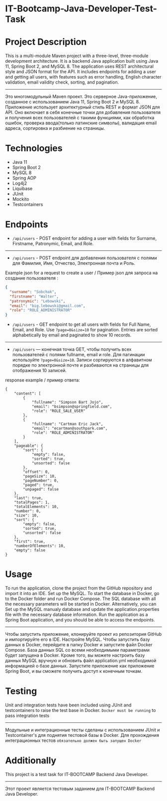 # IT-Bootcamp-Java-Developer-Test-Task

# Project Description

This is a multi-module Maven project with a three-level, three-module development architecture.
It is a backend Java application built using Java 11, Spring Boot 2, and MySQL 8.
The application uses REST architectural style and JSON format for the API.
It includes endpoints for adding a user and getting all users, with features such as error handling,
English character validation, email validity check, sorting, and pagination.

---
Это многомодульный Maven проект. 
Это серверное Java-приложение, созданное с использованием Java 11, Spring Boot 2 и MySQL 8.
Приложение использует архитектурный стиль REST и формат JSON для API. 
Оно включает в себя конечные точки для добавления пользователя и получения всех пользователей с такими функциями, как обработка ошибок,
проверка ввода(только латинские символы), валидация email адреса, сортировка и разбиение на страницы.

# Technologies
* Java 11
* Spring Boot 2
* MySQL 8
* Spring AOP
* Log4j2
* Liquibase
* JUnit
* Mockito
* Testcontainers

# Endpoints
* `/api/users` - POST endpoint for adding a user with fields for Surname, Firstname, Patronymic, Email, and Role.

---
* `/api/users` - POST endpoint для добавления пользователя с полями для Фамилия, Имя, Отчество, Электронная почта и Роль.

Example json for a request to create a user / Пример json для запроса на создание пользователя :
``` json
{
  "surname": "Sobchak",
  "firstname": "Walter",
  "patronymic": "Lebowski",
  "email": "big.lebowski@gmail.com",
  "role": "ROLE_ADMINISTRATOR"
}
```

* `/api/users` - GET endpoint to get all users with fields for Full Name, Email, and Role. Use `?page=0&size=10` for pagination. Entries are sorted alphabetically by email and paginated to show 10 records.
---
* `/api/users` — конечная точка GET, чтобы получить всех пользователей с полями fullname, email и role. Для пагинации используйте `?page=0&size=10`. 
Записи сортируются в алфавитном порядке по электронной почте и разбиваются на страницы для отображения 10 записей. 

response example / пример ответа:
```
{
    "content": [
        {
            "fullname": "Simpson Bart Jojo",
            "email": "bsimpson@springfield.com",
            "role": "ROLE_SALE_USER"
        },
        {
            "fullname": "Cartman Eric Jack",
            "email": "ecartman@southpark.com",
            "role": "ROLE_ADMINISTRATOR"
        }
    ],
    "pageable": {
        "sort": {
            "empty": false,
            "sorted": true,
            "unsorted": false
        },
        "offset": 0,
        "pageSize": 10,
        "pageNumber": 0,
        "paged": true,
        "unpaged": false
    },
    "last": true,
    "totalPages": 1,
    "totalElements": 10,
    "number": 0,
    "size": 10,
    "sort": {
        "empty": false,
        "sorted": true,
        "unsorted": false
    },
    "first": true,
    "numberOfElements": 10,
    "empty": false
}
```

# Usage
To run the application, clone the project from the GitHub repository and import it into an IDE.
Set up the MySQL. To start the database in Docker, go to the Docker folder and run Docker Compose. The SQL database with all the necessary parameters will be started in Docker. Alternatively, you can Set up the MySQL manualy database and update the application.properties file with the necessary database information.
Run the application as a Spring Boot application, and you should be able to access the endpoints.

---
Чтобы запустить приложение, клонируйте проект из репозитория GitHub и импортируйте его в IDE.
Настройте MySQL. Чтобы запустить базу данных в Docker, перейдите в папку Docker и запустите файл Docker Compose. База данных SQL со всеми необходимыми параметрами будет запущена в Docker. Кроме того, вы можете настроить базу данных MySQL вручную и обновить файл application.yml необходимой информацией о базе данных.
Запустите приложение как приложение Spring Boot, и вы сможете получить доступ к конечным точкам.

# Testing
Unit and integration tests have been included using JUnit and testcontainers to raise the test base in Docker. `Docker must be running` to pass integration tests

---
Модульные и интеграционные тесты сделаны с использованием JUnit и Testcontainer's для поднятия тестовой базы в Docker. Для прохождения интеграционных тестов `обязательно должен быть запущен Docker`
# Additionally
This project is a test task for IT-BOOTCAMP Backend Java Developer.

---
Этот проект является тестовым заданием для IT-BOOTCAMP Backend Java Developer.
